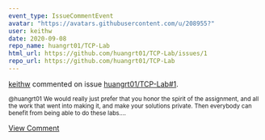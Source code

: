 ```yaml
---
event_type: IssueCommentEvent
avatar: "https://avatars.githubusercontent.com/u/208955?"
user: keithw
date: 2020-09-08
repo_name: huangrt01/TCP-Lab
html_url: https://github.com/huangrt01/TCP-Lab/issues/1
repo_url: https://github.com/huangrt01/TCP-Lab
---
```


<a href='https://github.com/keithw' target='_blank'>keithw</a> commented on issue <a href='https://github.com/huangrt01/TCP-Lab/issues/1' target='_blank'>huangrt01/TCP-Lab#1</a>.

<small>@huangrt01 We would really just prefer that you honor the spirit of the assignment, and all the work that went into making it, and make your solutions private. Then everybody can benefit from being able to do these labs....</small>

<a href='https://github.com/huangrt01/TCP-Lab/issues/1' target='_blank'>View Comment</a>